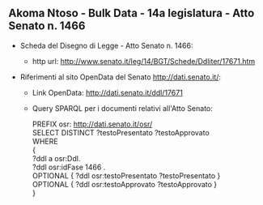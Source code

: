 ## Akoma Ntoso - Bulk Data - 14a legislatura - Atto Senato n. 1466 ##

* Scheda del Disegno di Legge - Atto Senato n. 1466:
	* http url: http://www.senato.it/leg/14/BGT/Schede/Ddliter/17671.htm

* Riferimenti al sito OpenData del Senato http://dati.senato.it/:
	* Link OpenData: http://dati.senato.it/ddl/17671
	* Query SPARQL per i documenti relativi all'Atto Senato:

        PREFIX osr: <http://dati.senato.it/osr/>  
		SELECT DISTINCT ?testoPresentato ?testoApprovato  
		WHERE  
		{  
		    ?ddl a osr:Ddl.  
		    ?ddl osr:idFase 1466 .  
		    OPTIONAL { ?ddl osr:testoPresentato ?testoPresentato }  
		    OPTIONAL { ?ddl osr:testoApprovato ?testoApprovato }  
		}
		